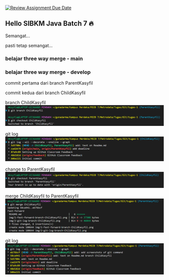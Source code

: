 [![Review Assignment Due Date](https://classroom.github.com/assets/deadline-readme-button-22041afd0340ce965d47ae6ef1cefeee28c7c493a6346c4f15d667ab976d596c.svg)](https://classroom.github.com/a/7AKPvxX-)
## Hello SIBKM Java Batch 7 🔥

Semangat... 

pasti tetap semangat...

### belajar three way merge - main

### belajar three way merge - develop

commit pertama dari branch ParentKasyfil

commit kedua dari branch ChildKasyfil

branch ChildKasyfil
![](img/1-fast-forward-branch-ChildKasyfil.png)

git log
![](img/2-git-log-branch-ChildKasyfil.png)


change to ParentKasyfil
![](img/3-change-to-ParentKasyfil.png)

merge ChildKasyfil to ParentKasyfil
![](img/4-merge-to-ParentKasyfil.png)

git log
![](img/5-git-log-branch-ParentKasyfil.png)
